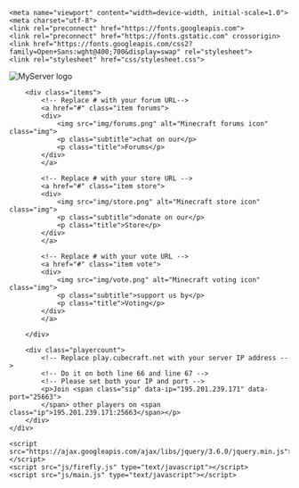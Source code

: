 <!-- Proudly coded by Kyahdons -->
<!-- Version: 1.9.2 -->

<!DOCTYPE html>
<html>
<head>
	<!-- Info meta tags, important for social media + SEO -->
	<title>MyServer - Official Website</title>
	<meta name="description" content="MyServer is a new and awesome Minecraft server. You can join with the IP 'play.myserver.net'.">
	<meta property="og:title" content="MyServer - Official Website Portal">
	<meta property="og:site_name" content="MyServer">
	<meta property="og:description" content="MyServer is a new and awesome Minecraft server. You can join with the IP 'play.myserver.net'.">
	<meta property="og:image" content="https://bybilly.uk/portal/img/minecraft.jpg">
	<meta property="og:url" content="https://bybilly.uk/">
	<meta name="twitter:card" content="summary_large_image">

	<meta name="viewport" content="width=device-width, initial-scale=1.0">
	<meta charset="utf-8">
	<link rel="preconnect" href="https://fonts.googleapis.com">
	<link rel="preconnect" href="https://fonts.gstatic.com" crossorigin>
	<link href="https://fonts.googleapis.com/css2?family=Open+Sans:wght@400;700&display=swap" rel="stylesheet">
	<link rel="stylesheet" href="css/stylesheet.css">
</head>
<body>
	<div class="container">
		<div class="logo">
			<!-- In the img folder, upload your logo -->
			<!-- Make sure you name it 'logo.png' or update the code below -->
			<img src="img/logo.png" alt="MyServer logo">
		</div>

		<div class="items">
			<!-- Replace # with your forum URL-->
			<a href="#" class="item forums">
			<div>
				<img src="img/forums.png" alt="Minecraft forums icon" class="img">
				<p class="subtitle">chat on our</p>
				<p class="title">Forums</p>
			</div>
			</a>

			<!-- Replace # with your store URL -->
			<a href="#" class="item store">
			<div>
				<img src="img/store.png" alt="Minecraft store icon" class="img">
				<p class="subtitle">donate on our</p>
				<p class="title">Store</p>
			</div>
			</a>

			<!-- Replace # with your vote URL -->
			<a href="#" class="item vote">
			<div>
				<img src="img/vote.png" alt="Minecraft voting icon" class="img">
				<p class="subtitle">support us by</p>
				<p class="title">Voting</p>
			</div>
			</a>

		</div>

		<div class="playercount">
			<!-- Replace play.cubecraft.net with your server IP address -->
			<!-- Do it on both line 66 and line 67 -->
			<!-- Please set both your IP and port -->
			<p>Join <span class="sip" data-ip="195.201.239.171" data-port="25663">
			</span> other players on <span class="ip">195.201.239.171:25663</span></p>
		</div>
	</div>

	<script src="https://ajax.googleapis.com/ajax/libs/jquery/3.6.0/jquery.min.js"></script>
	<script src="js/firefly.js" type="text/javascript"></script>
	<script src="js/main.js" type="text/javascript"></script>
</body>
</html>
